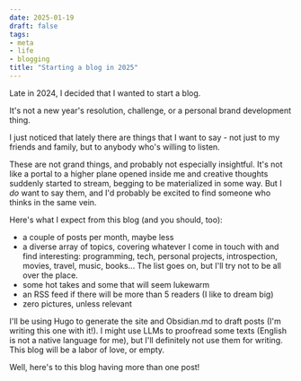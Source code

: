 ```yaml
---
date: 2025-01-19
draft: false
tags:
- meta
- life
- blogging
title: "Starting a blog in 2025"
---
```


Late in 2024, I decided that I wanted to start a blog.

It's not a new year's resolution, challenge, or a personal brand development thing.

I just noticed that lately there are things that I want to say - not just to my friends and family, but to anybody who's willing to listen.

These are not grand things, and probably not especially insightful.
It's not like a portal to a higher plane opened inside me and creative thoughts suddenly started to stream, begging to be materialized in some way.
But I *do* want to say them, and I'd probably be excited to find someone who thinks in the same vein.

Here's what I expect from this blog (and you should, too):
- a couple of posts per month, maybe less
- a diverse array of topics, covering whatever I come in touch with and find interesting: programming, tech, personal projects, introspection, movies, travel, music, books... The list goes on, but I'll try not to be all over the place.
- some hot takes and some that will seem lukewarm
- an RSS feed if there will be more than 5 readers (I like to dream big)
- zero pictures, unless relevant

I'll be using Hugo to generate the site and Obsidian.md to draft posts (I'm writing this one with it!).
I might use LLMs to proofread some texts (English is not a native language for me), but I'll definitely not use them for writing. This blog will be a labor of love, or empty.

Well, here's to this blog having more than one post!

